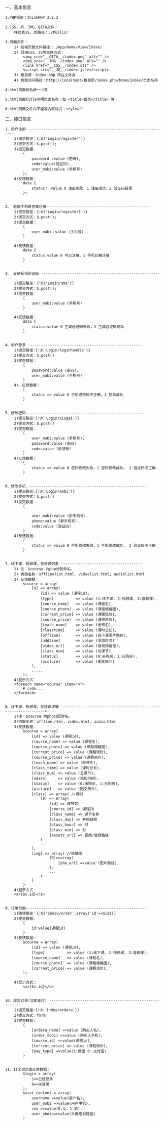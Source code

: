 一、基本信息

    1.PHP框架：thinkPHP 3.2.3

    2.CSS、JS、IMG、QITA文件：
        样式表JS、JQ路径：./Public/

    3.页面文件：
        1) 前端页面文件路径：./App/Home/View/Index/
        2) 引用CSS、JS等文件方式：
            <img src="__QITA__/index.png" alt="" />
            <img src="__IMG__/index.png" alt="" />
            <link href="__CSS__/index.css" />
            <script src="__JQ__/index.js"></script>
        3) 根目录：index.php 所在文件夹
        4) 页面访问路径：http://localhost/根目录/index.php/home/index/页面名称

    4.html页面命名统一小写

    5.html页面title写明页面名称：如 <title>首页</title> 等

    6.html页面文件内不能写内联样式：style=""

<!-- ------------------------------------------------------------------- -->

二、接口信息

	1、用户注册-----------------------------------------------------------------
		1)请求路径：{:U('Login/register')}
		2)提交方式：$.post();
		3)提交数据：
			{	
				password :value (密码),
				code:value(验证码),
				user_mobi:value (手机号)
			};
		4)反馈数据：
			data {
				status： value 0 注册失败，1 注册成功，2 验证码错误
			};

	
	2、 验证手机是否被注册-----------------------------------------------
		1)提交路径：{:U('Login/register1')}
		2)提交方式：$.post();
		3)提交数据：
			{	
				user_mobi：value (手机号)
			}
		
		4)反馈数据：
			data {
				status:value 0 可以注册，1 手机已被注册
			}


	3、 发送短信验证码 ---------------------------------------------------------
		1)提交路径：{:U('Login/sms')}
		2)提交方式：$.post();
		3)提交数据：
			{	
				user_mobi:value (手机号)
			}
		
		4)反馈数据：
			data {
				status:value 0 生成验证码失败，1 生成验证码成功
			}


	4、用户登录 ---------------------------------------------------
		1)提交路径:{:U('Login/loginhandle')}
		2)提交方式：$.post()
		3)提交数据：
			{	
				password:value (密码),
				user_mobi:value (手机号)
			}
		4)、反馈数据：
			{
				status => value 0 手机或密码不正确，1 登录成功
			}


	5、修改密码------------------------------------------------------
		1)提交路径:{:U('Login/xiugai')}
		2)提交方式：$.post()
		3)提交数据：
			{	
				user_mobi:value (手机号),
				password:value (密码)
				code:value (验证码)
			}
		4)反馈数据：
			{
				status => value 0 密码修改失败，1 密码修改成功， 2 验证码不正确
			}


	6、修改手机 ------------------------------------------------------
		1)提交路径:{:U('Login/mobi')}
		2)提交方式：$.post()
		3)提交数据：
			{	
				
				user_mobi:value (旧手机号),
				phone:value (新手机号),
				code:value (验证码)
			}
		4)反馈数据：
			{
				status => value 0 手机修改失败，1 手机修改成功， 2 验证码不正确
			}


	7、线下课，视频课，音频课列表 -------------------------------------
		1) 注：$course 为php分配命名。
        2) 页面名称：offlinelist.html, videolist.html, audiolist.html
        3) 反馈数据：
			$course = array(	
				[0] => array(
		            [id] => value (课程id),
		            [type] 			=> value (1:线下课, 2:视频课, 3:音频课),
		            [course_name] 	=> value (课程名),
		            [course_photo] 	=> value (课程缩略图),
		            [current_price] => value (课程现价),
		            [course_price] 	=> value (课程原价),
		            [teach_name] 	=> value (老师名),
		            [classtime] 	=> value (课时总长),
		            [offline] 		=> value (线下课图片路径),
		            [addtime] 		=> value (添加时间)
		            [video_url] 	=> value (音视频路径),
		            [class_num] 	=> value (总课节),
		            [status] 		=> value (0:未购买, 1:已购买),
		            [picture] 		=> value (图文简介)
		        ),
				.....
			);
		4)显示方式：
		<foreach name="course" item="v">
			# code...
		</foreach>
		
		
	8、线下课，视频课，音频课详情---------------------------------------------------------------->
		1)注：$course 为php分配命名。
        2)页面名称：offline.html, video.html, audio.html
        3)反馈数据：
			$course = array{	
				[id] => value (课程id),
	            [course_name] => value (课程名),
	            [course_photo] => value (课程缩略图),
	            [current_price] => value (课程现价),
	            [course_price] => value (课程原价),
	            [teach_name] => value (老师名),
	            [class_time] => value (课时总长),
	            [class_num] => value (总课节),
	            [adate] 	=> value (添加时间),
	            [status] 	=> value (0:未购买, 1:已购买),
	            [picture] 	=> value (图文简介),
	            [class] => array( //课时
                    [0] => Array(
	                    [id] => 课节ID
	                    [course_id] => 课程ID
	                    [class_name] => 课节名称
	                    [class_day] => 开始日期
	                    [class_hour] => 时
	                    [class_min] => 分
	                    [assets_url] => 视频/音频路径
	                )
					...
                ),
                [img] => array( //轮播图
						[0]=>array(
							[pho_url] =>value (图片路径),
						),
						...
					)
				}
			}
		4)显示方式：
		<a>{$v.id}</a>


	9、订单页面-------------------------------------------------------
		1)跳转路径：{:U('Index/order',array('id'=>$id))}
		2)提交数据:
			{
				id:value(课程id)
			}
		3)反馈数据:
			$course = array(	
				[id] => value (课程id),
	            [type] 			=> value (1:线下课, 2:视频课, 3:音频课),
	            [course_name] 	=> value (课程名),
	            [course_photo] 	=> value (课程缩略图),
	            [current_price] => value (课程现价),
		    );
		
		4)显示方式：
			<a>{$v.id}</a> 


	10、提交订单(立即支付) ---------------------------------------------------------
		1)提交路径:{:U('Index/ordera')}
		2)提交方式：form
		3)提交数据：
			{	
				[ordera_name] =>value (购买人名),
		        [order_mobi] =>value (购买人手机),
		        [course_id] =>value(课程id),
		        [current_price] => value (课程现价),
		    	[pay_type] =>value(1:微信 0：支付宝)
		    }

		
	11、1)全部页面反馈数据：
			$login = array(
				1=>已经登录
				0=>未登录
			);
	        $user_content = array(
				username =>value(用户名),
				user_mobi =>value(用户手机),
				sex =>value(0:女，1:男),
				user_photo=>value(头像绝对路径)
	        )

		